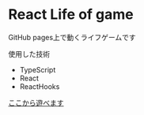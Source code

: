 # React Life of game

GitHub pages上で動くライフゲームです

使用した技術
- TypeScript
- React
- ReactHooks

[ここから遊べます](https://jgvt5ti.github.io/lifegame)
